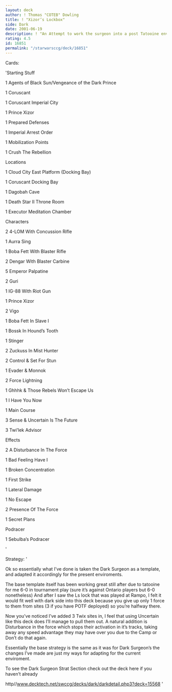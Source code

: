 ```yaml
---
layout: deck
author: ! Thomas "COTEB" Dowling
title: ! "Xizor’s Lockbox"
side: Dark
date: 2001-06-19
description: ! "An Attempt to work the surgeon into a post Tatooine enviroment while tossing in some new tech for holding them off to balance any effect The Camp or Don’t Do that Again has on you"
rating: 4.5
id: 16851
permalink: "/starwarsccg/deck/16851"
---
```

Cards: 

'Starting Stuff

1 Agents of Black Sun/Vengeance of the Dark Prince 

1 Coruscant

1 Coruscant Imperial City

1 Prince Xizor

1 Prepared Defenses

1 Imperial Arrest Order

1 Mobilization Points

1 Crush The Rebellion


Locations


1 Cloud City East Platform (Docking Bay)  

1 Coruscant Docking Bay  

1 Dagobah Cave  

1 Death Star II Throne Room  

1 Executor Meditation Chamber  


Characters


2 4-LOM With Concussion Rifle  

1 Aurra Sing  

1 Boba Fett With Blaster Rifle  

2 Dengar With Blaster Carbine  

5 Emperor Palpatine  

2 Guri  

1 IG-88 With Riot Gun  

1 Prince Xizor  

2 Vigo    

1 Boba Fett In Slave I  

1 Bossk In Hound’s Tooth  

1 Stinger  

2 Zuckuss In Mist Hunter  

2 Control & Set For Stun 

1 Evader & Monnok 

2 Force Lightning  

1 Ghhhk & Those Rebels Won’t Escape Us 

1 I Have You Now 

1 Main Course  

3 Sense & Uncertain Is The Future 

3 Twi’lek Advisor  


Effects


2 A Disturbance In The Force  

1 Bad Feeling Have I  

1 Broken Concentration  

1 First Strike  

1 Lateral Damage  

1 No Escape  

2 Presence Of The Force   

1 Secret Plans  


Podracer

1 Sebulba’s Podracer  

'

Strategy: '

 
Ok so essentially what I’ve done is taken the Dark Surgeon as a template, and adapted it accordingly for the present enviroments.


The base template itself has been working great still after due to tatooine for me 6-0 in tournament play (sure it’s against Ontario players but 6-0 nonetheless) And after I saw the Ls lock that was played at Rampo, I felt it would fit well with dark side into this deck because you give up only 1 force to them from sites (3 if you have POTF deployed) so you’re halfway there.


Now you’ve noticed I’ve added 3 Twix sites in, I feel that using Uncertain like this deck does I’ll manage to pull them out. A natural addition is Disturbance in the force which stops their activation in it’s tracks, taking away any speed advantage they may have over you due to the Camp or Don’t do that again.


Essentially the base strategy is the same as it was for Dark Surgeon’s the changes I’ve made are just my ways for adapting for the current enviroment.


To see the Dark Surgeon Strat Section check out the deck here if you haven’t already

http//www.decktech.net/swccg/decks/dark/darkdetail.php3?deck=15568 '
